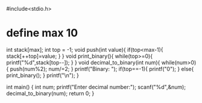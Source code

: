 #include<stdio.h>
# define max 10

int stack[max];
int top = -1;
void push(int value){
     if(top<max-1){
       stack[++top]=value;
       }
       }
void print_binary(){
    while(top>=0){
       printf("%d",stack[top--]);
       }
       }
void decimal_to_binary(int num){
    while(num>0){
       push(num%2);
       num/=2;
       }
    printf("Binary: ");
    if(top==-1){
       printf("0");
       }
    else{
       print_binary();
       }
    printf("\n");
    }

    
int main()
{
   int num;
   printf("Enter decimal number:");
   scanf("%d",&num);
   decimal_to_binary(num);
   return 0;
   }
